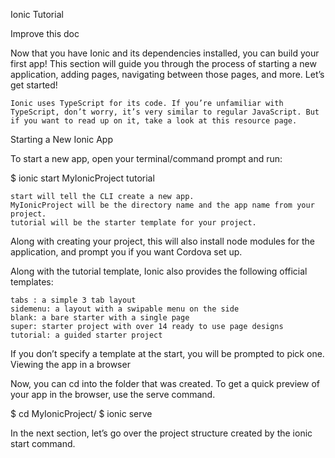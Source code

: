 
Ionic Tutorial

Improve this doc

Now that you have Ionic and its dependencies installed, you can build your first app! This section will guide you through the process of starting a new application, adding pages, navigating between those pages, and more. Let’s get started!

    Ionic uses TypeScript for its code. If you’re unfamiliar with TypeScript, don’t worry, it’s very similar to regular JavaScript. But if you want to read up on it, take a look at this resource page.

Starting a New Ionic App

To start a new app, open your terminal/command prompt and run:

$ ionic start MyIonicProject tutorial

    start will tell the CLI create a new app.
    MyIonicProject will be the directory name and the app name from your project.
    tutorial will be the starter template for your project.

Along with creating your project, this will also install node modules for the application, and prompt you if you want Cordova set up.

Along with the tutorial template, Ionic also provides the following official templates:

    tabs : a simple 3 tab layout
    sidemenu: a layout with a swipable menu on the side
    blank: a bare starter with a single page
    super: starter project with over 14 ready to use page designs
    tutorial: a guided starter project

If you don’t specify a template at the start, you will be prompted to pick one.
Viewing the app in a browser

Now, you can cd into the folder that was created. To get a quick preview of your app in the browser, use the serve command.

$ cd MyIonicProject/
$ ionic serve



In the next section, let’s go over the project structure created by the ionic start command.
